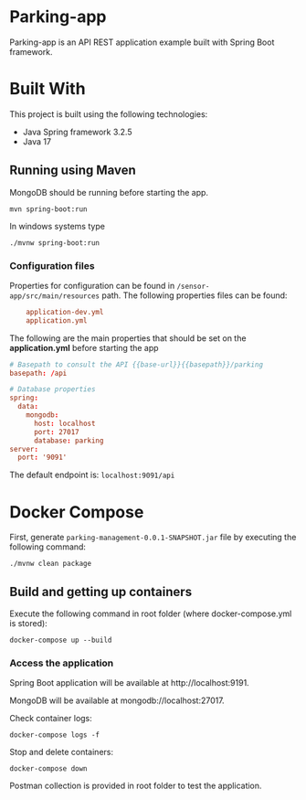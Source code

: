 # Parking-app

Parking-app is an API REST application example built with Spring Boot framework.

# Built With

This project is built using the following technologies:
- Java Spring framework 3.2.5
- Java 17

## Running using Maven

MongoDB should be running before starting the app.

```
mvn spring-boot:run
```

In windows systems type

```
./mvnw spring-boot:run
```

### Configuration files

Properties for configuration can be found in `/sensor-app/src/main/resources` path. The following properties files can be found:

```conf
    application-dev.yml
    application.yml
```

The following are the main properties that should be set on the **application.yml** before starting the app

```conf
# Basepath to consult the API {{base-url}}{{basepath}}/parking
basepath: /api

# Database properties
spring:
  data:
    mongodb:
      host: localhost
      port: 27017
      database: parking
server:
  port: '9091'
```

The default endpoint is: `localhost:9091/api`

# Docker Compose

First, generate `parking-management-0.0.1-SNAPSHOT.jar` file
by executing the following command:

```
./mvnw clean package
```
## Build and getting up containers

Execute the following command in root folder (where docker-compose.yml is stored):

```
docker-compose up --build
```
### Access the application

Spring Boot application will be available at http://localhost:9191.

MongoDB will be available at mongodb://localhost:27017.
 
Check container logs:

```
docker-compose logs -f
```

Stop and delete containers:

```
docker-compose down
```


Postman collection is provided in root folder to test the application.